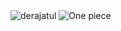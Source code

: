 <img src="https://komarev.com/ghpvc/?username=derajatul&label=Profile%20views&color=0e75b6&style=flat" alt="derajatul" /> 
<img src="https://i.pinimg.com/originals/2f/42/40/2f424061defc459cb66d601d3485962a.jpg" alt="One piece">


